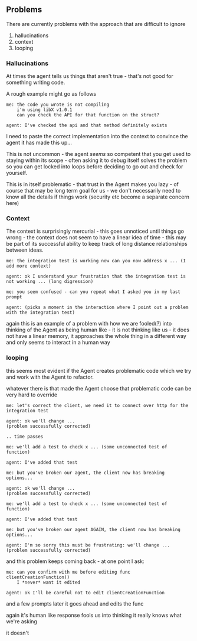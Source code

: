 ## Problems

There are currently problems with the approach that are difficult
to ignore

1) hallucinations 
2) context
3) looping

### Hallucinations
At times the agent tells us things that aren't true - 
that's not good for something writing code.

A rough example might go as follows

````example
me: the code you wrote is not compiling 
    i'm using libX v1.0.1 
    can you check the API for that function on the struct?

agent: I've checked the api and that method definitely exists
````
I need to paste the correct implementation into the context to convince the agent it has made this up...

This is not uncommon - the agent *seems* so competent that you get used to staying within its scope - 
often asking it to debug itself solves the problem so you can get locked into loops before deciding to go out and check 
for yourself.

This is in itself problematic - that trust in the Agent makes you lazy - of course that may be long term goal for us - 
we don't necessarily need to know all the details if things work (security etc become a separate concern here)

### Context

The context is surprisingly mercurial - this goes unnoticed until things go wrong - 
the context does not seem to have a linear idea of time - 
this may be part of its successful ability to keep track of long distance relationships between ideas.

````example
me: the integration test is working now can you now address x ... (I add more context)

agent: ok I understand your frustration that the integration test is not working ... (long digression)

me: you seem confused - can you repeat what I asked you in my last prompt

agent: (picks a moment in the interaction where I point out a problem with the integration test)
````

again this is an example of a problem with how we are fooled(?) into thinking of the Agent 
as being human like - it is not thinking like us - it does not have a linear memory, 
it approaches the whole thing in a different way and only seems to interact in a human way

### looping

this seems most evident if the Agent creates problematic code which we try and work with the Agent to refactor.

whatever there is that made the Agent choose that problematic code can be very hard to override

````example
me: let's correct the client, we need it to connect over http for the integration test

agent: ok we'll change ...
(problem successfully corrected)

.. time passes

me: we'll add a test to check x ... (some unconnected test of function)

agent: I've added that test

me: but you've broken our agent, the client now has breaking options...

agent: ok we'll change ...
(problem successfully corrected)

me: we'll add a test to check x ... (some unconnected test of function)

agent: I've added that test

me: but you've broken our agent AGAIN, the client now has breaking options...

agent: I'm so sorry this must be frustrating: we'll change ...
(problem successfully corrected)

````

and this problem keeps coming back - at one point I ask:

````example
me: can you confirm with me before editing func clientCreationFunction()
    I *never* want it edited
    
agent: ok I'll be careful not to edit clientCreationFunction 
````

and a few prompts later it goes ahead and edits the func

again it's human like response fools us into thinking it really knows what we're asking

it doesn't
